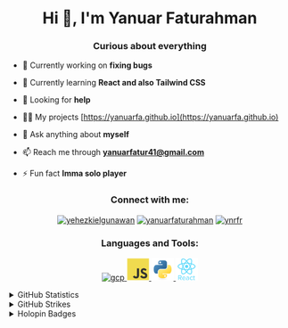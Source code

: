 <h1 align="center">Hi 👋, I'm Yanuar Faturahman</h1>
<h3 align="center">Curious about everything</h3>
  

- 🔭 Currently working on **fixing bugs**

- 🌱 Currently learning **React and also Tailwind CSS**

- 🤝 Looking for **help**

- 👨‍💻 My projects [https://yanuarfa.github.io](https://yanuarfa.github.io)

- 💬 Ask anything about **myself**

- 📫 Reach me through **yanuarfatur41@gmail.com**

- ⚡ Fun fact **Imma solo player**

<h3 align="center">Connect with me:</h3>
<p align="center">
 <a href="https://dev.to/yanuarfa" target="blank"><img align="center" src="https://raw.githubusercontent.com/rahuldkjain/github-profile-readme-generator/master/src/images/icons/Social/devto.svg" alt="yehezkielgunawan" height="30" width="40" /></a>
<a href="https://linkedin.com/in/yanuarfaturahman" target="blank"><img align="center" src="https://raw.githubusercontent.com/rahuldkjain/github-profile-readme-generator/master/src/images/icons/Social/linked-in-alt.svg" alt="yanuarfaturahman" height="30" width="40" /></a>
<a href="https://instagram.com/ynrfr" target="blank"><img align="center" src="https://raw.githubusercontent.com/rahuldkjain/github-profile-readme-generator/master/src/images/icons/Social/instagram.svg" alt="ynrfr" height="30" width="40" /></a>
</p>

<h3 align="center">Languages and Tools:</h3>
<p align="center"> <a href="https://cloud.google.com" target="_blank" rel="noreferrer"> <img src="https://www.vectorlogo.zone/logos/google_cloud/google_cloud-icon.svg" alt="gcp" width="40" height="40"/> </a> <a href="https://developer.mozilla.org/en-US/docs/Web/JavaScript" target="_blank" rel="noreferrer"> <img src="https://raw.githubusercontent.com/devicons/devicon/master/icons/javascript/javascript-original.svg" alt="javascript" width="40" height="40"/> </a> <a href="https://www.python.org" target="_blank" rel="noreferrer"> <img src="https://raw.githubusercontent.com/devicons/devicon/master/icons/python/python-original.svg" alt="python" width="40" height="40"/> </a> <a href="https://reactjs.org/" target="_blank" rel="noreferrer"> <img src="https://raw.githubusercontent.com/devicons/devicon/master/icons/react/react-original-wordmark.svg" alt="react" width="40" height="40"/> </a> </p>

 <details>
  <summary>GitHub Statistics</summary>
  
  <p align="center">
    &nbsp;<img src="https://github-readme-stats.vercel.app/api?username=yanuarfa&show_icons=true" alt="yanuarfa" />
  </p>

  <p align="center">
    <img height="154" src="https://github-readme-stats.vercel.app/api/top-langs/?username=yanuarfa&layout=compact&hide=php&langs_count=6" />
  </p>
</details>

<details>
<summary>GitHub Strikes</summary>
<p align="center"><img align="center" src="https://github-readme-streak-stats.herokuapp.com/?user=yanuarfa&show_icons=true&theme=dark&locale=en" alt="yanuarfa" /></p>
  
  </details>
 
<details>
  <summary>Holopin Badges</summary>
 
<br><br>
[![@yanuarfa's Holopin board](https://holopin.me/yanuarfa)](https://holopin.io/@yanuarfa)
<br><br>

</details>
